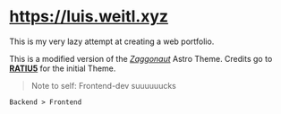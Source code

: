 # https://luis.weitl.xyz

This is my very lazy attempt at creating a web portfolio.

This is a modified version of the [*Zaggonaut*](https://zaggonaut.dev) Astro Theme. Credits go to [**RATIU5**](https://github.com/RATIU5) for the initial Theme.

> Note to self: Frontend-dev suuuuuucks

`Backend > Frontend`